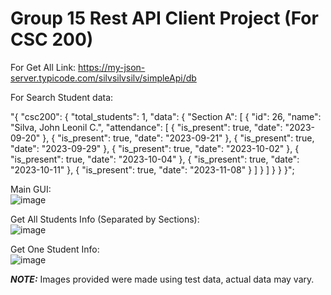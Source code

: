 # Group 15 Rest API Client Project (For CSC 200)

For Get All Link:
https://my-json-server.typicode.com/silvsilvsilv/simpleApi/db

For Search Student data:

"{ \"csc200\": { \"total_students\": 1, \"data\": { \"Section A\": [ { \"id\": 26, \"name\": \"Silva, John Leonil C.\", \"attendance\": [ { \"is_present\": true, \"date\": \"2023-09-20\" }, { \"is_present\": true, \"date\": \"2023-09-21\" }, { \"is_present\": true, \"date\": \"2023-09-29\" }, { \"is_present\": true, \"date\": \"2023-10-02\" }, { \"is_present\": true, \"date\": \"2023-10-04\" }, { \"is_present\": true, \"date\": \"2023-10-11\" }, { \"is_present\": true, \"date\": \"2023-11-08\" } ] } ] } } }";

Main GUI:<br/>
![image](https://github.com/silvsilvsilv/javaApi/assets/115610312/0be21667-e9ec-4a47-a48b-4a108ee75588)

Get All Students Info (Separated by Sections):<br/>
![image](https://github.com/silvsilvsilv/javaApi/assets/115610312/082ecd06-0f61-42ad-9e76-763e64f8b050)

Get One Student Info:<br/>
![image](https://github.com/silvsilvsilv/javaApi/assets/115610312/45f6e4bc-9a3d-48b9-93bb-4808037fcf9f)

***NOTE:*** Images provided were made using test data, actual data may vary.

